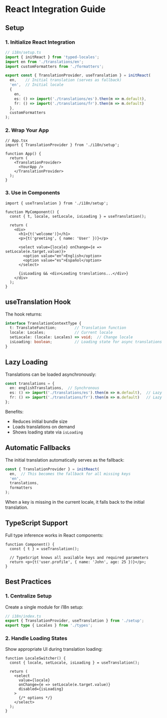 # React Integration Guide

## Setup

### 1. Initialize React Integration

```typescript
// i18n/setup.ts
import { initReact } from 'typed-locales';
import en from './translations/en';
import customFormatters from './formatters';

export const { TranslationProvider, useTranslation } = initReact(
  en,    // Initial translation (serves as fallback)
  'en',  // Initial locale
  {
    en,
    es: () => import('./translations/es').then(m => m.default),
    fr: () => import('./translations/fr').then(m => m.default)
  },
  customFormatters
);
```

### 2. Wrap Your App

```tsx
// App.tsx
import { TranslationProvider } from './i18n/setup';

function App() {
  return (
    <TranslationProvider>
      <YourApp />
    </TranslationProvider>
  );
}
```

### 3. Use in Components

```tsx
import { useTranslation } from './i18n/setup';

function MyComponent() {
  const { t, locale, setLocale, isLoading } = useTranslation();
  
  return (
    <div>
      <h1>{t('welcome')}</h1>
      <p>{t('greeting', { name: 'User' })}</p>
      
      <select value={locale} onChange={e => setLocale(e.target.value)}>
        <option value="en">English</option>
        <option value="es">Español</option>
      </select>
      
      {isLoading && <div>Loading translations...</div>}
    </div>
  );
}
```

## useTranslation Hook

The hook returns:

```typescript
interface TranslationContextType {
  t: TranslateFunction;        // Translation function
  locale: Locales;             // Current locale
  setLocale: (locale: Locales) => void;  // Change locale
  isLoading: boolean;          // Loading state for async translations
}
```

## Lazy Loading

Translations can be loaded asynchronously:

```typescript
const translations = {
  en: englishTranslations,  // Synchronous
  es: () => import('./translations/es').then(m => m.default),  // Lazy
  fr: () => import('./translations/fr').then(m => m.default)   // Lazy
};
```

Benefits:
- Reduces initial bundle size
- Loads translations on demand
- Shows loading state via `isLoading`

## Automatic Fallbacks

The initial translation automatically serves as the fallback:

```typescript
const { TranslationProvider } = initReact(
  en,  // This becomes the fallback for all missing keys
  'en',
  translations,
  formatters
);
```

When a key is missing in the current locale, it falls back to the initial translation.

## TypeScript Support

Full type inference works in React components:

```tsx
function Component() {
  const { t } = useTranslation();
  
  // TypeScript knows all available keys and required parameters
  return <p>{t('user.profile', { name: 'John', age: 25 })}</p>;
}
```

## Best Practices

### 1. Centralize Setup
Create a single module for i18n setup:

```typescript
// i18n/index.ts
export { TranslationProvider, useTranslation } from './setup';
export type { Locales } from './types';
```

### 2. Handle Loading States
Show appropriate UI during translation loading:

```tsx
function LocaleSwitcher() {
  const { locale, setLocale, isLoading } = useTranslation();
  
  return (
    <select 
      value={locale} 
      onChange={e => setLocale(e.target.value)}
      disabled={isLoading}
    >
      {/* options */}
    </select>
  );
}
```